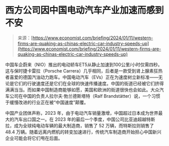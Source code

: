 <!--yml

category: 未分类

date: 2024-05-27 15:01:40

-->

# 西方公司因中国电动汽车产业加速而感到不安

> 来源：[https://www.economist.com/briefing/2024/01/11/western-firms-are-quaking-as-chinas-electric-car-industry-speeds-up](https://www.economist.com/briefing/2024/01/11/western-firms-are-quaking-as-chinas-electric-car-industry-speeds-up)

中国车企蔚来（NIO）推出的电动轿车ET5从静止加速到100公里/小时仅需四秒。这与保时捷卡雷拉（Porsche Carrera）几乎相同，后者是一款受到肾上腺素狂热者喜爱的德国汽油动力跑车。中国电动汽车（EVs）正在为速度树立新标准——无论是它们的行驶速度还是它们在全球的快速传播速度。中国的街道已经被它们挤得满满当当。而如果中国制造商能够如愿，美国和欧洲的街道很快也会如此。大众汽车公司在中国的负责人拉尔夫·勃兰德斯塔特（Ralf Brandstätter）说，一个习惯于缓慢改进的行业正在被“中国速度”颠覆。

中国产业团体声称，2023 年，由于电动汽车销量激增，中国超过日本成为世界最大的汽车出口国之一。在 2023 年的最后一个季度，中国公司比亚迪超越特斯拉，成为全球纯电动车辆的最大制造商，销售了 52 万辆，而特斯拉则销售了 48.4 万辆。随着远离内燃机的转变加速进行，传统汽车制造商开始担心中国新兴企业可能会将它们甩在后面。
